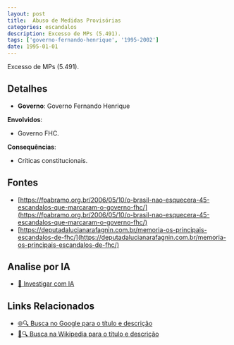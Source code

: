 ```yaml
---
layout: post
title:  Abuso de Medidas Provisórias
categories: escandalos
description: Excesso de MPs (5.491).
tags: ['governo-fernando-henrique', '1995-2002']
date: 1995-01-01
---
```


Excesso de MPs (5.491).

## Detalhes
- **Governo**: Governo Fernando Henrique

**Envolvidos**:
- Governo FHC.


**Consequências**:
- Críticas constitucionais.


## Fontes
- [https://fpabramo.org.br/2006/05/10/o-brasil-nao-esquecera-45-escandalos-que-marcaram-o-governo-fhc/](https://fpabramo.org.br/2006/05/10/o-brasil-nao-esquecera-45-escandalos-que-marcaram-o-governo-fhc/)
- [https://deputadalucianarafagnin.com.br/memoria-os-principais-escandalos-de-fhc/](https://deputadalucianarafagnin.com.br/memoria-os-principais-escandalos-de-fhc/)


## Analise por IA
- [🤖 Investigar com IA](https://www.perplexity.ai/search?q=Abuso%20de%20Medidas%20Provis%C3%B3rias%20Excesso%20de%20MPs%20%285.491%29.%20Governo%20Fernando%20Henrique)

## Links Relacionados
- [🌐🔍 Busca no Google para o título e descrição](https://www.google.com/search?q=Abuso%20de%20Medidas%20Provis%C3%B3rias%20Excesso%20de%20MPs%20%285.491%29.%20Governo%20Fernando%20Henrique)
- [📖🔍 Busca na Wikipedia para o título e descrição](https://pt.wikipedia.org/w/index.php?search=Abuso%20de%20Medidas%20Provis%C3%B3rias%20Excesso%20de%20MPs%20%285.491%29.%20Governo%20Fernando%20Henrique)

